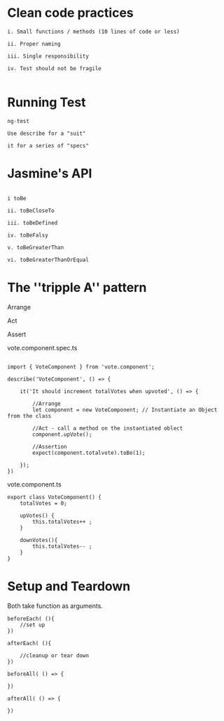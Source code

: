 # Clean code practices


```
i. Small functions / methods (10 lines of code or less)

ii. Proper naming

iii. Single responsibility

iv. Test should not be fragile


```

# Running Test

```
ng-test 

```


```
Use describe for a "suit"

it for a series of "specs"

```

# Jasmine's API

```

i toBe

ii. toBeCloseTo

iii. toBeDefined

iv. toBeFalsy

v. toBeGreaterThan

vi. toBeGreaterThanOrEqual

```

# The ''tripple A'' pattern

Arrange

Act

Assert


vote.component.spec.ts
```

import { VoteComponent } from 'vote.component';

describe('VoteComponent', () => {
	
	it('It should increment totalVotes when upvoted', () => {

		//Arrange
		let component = new VoteComponent; // Instantiate an Object from the class

		//Act - call a method on the instantiated oblect
		component.upVote();

		//Assertion
		expect(component.totalvote).toBe(1);

	});
})

```

vote.component.ts

```
export class VoteComponent() {
	totalVotes = 0;

	upVotes() {
		this.totalVotes++ ;
	}

	downVotes(){
		this.totalVotes-- ;
	}
}

```

# Setup and Teardown

Both take function as arguments.


```
beforeEach( (){
	//set up
})

```


```
afterEach( (){

	//cleanup or tear down
})

```


```
beforeAll( () => {
	
})

```

```
afterAll( () => {
	
})

```